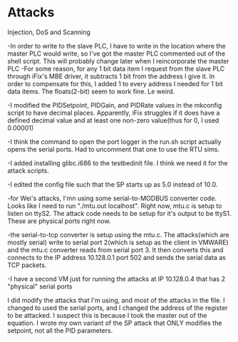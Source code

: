 Attacks
=======

Injection, DoS and Scanning

-In order to write to the slave PLC, I have to write in the location where the master PLC would write, so I've got the master PLC commented out of the shell script. This will probably change later when I reincorporate the master PLC
-For some reason, for any 1 bit data item I request from the slave PLC through iFix's MBE driver, it subtracts 1 bit from the address I give it. In order to compensate for this, I added 1 to every address I needed for 1 bit data items. The floats(2-bit) seem to work fine. Le weird.

-I modified the PIDSetpoint, PIDGain, and PIDRate values in the mkconfig script to have decimal places. Apparently, iFix struggles if it does have a defined decimal value and at least one non-zero value(thus for 0, I used 0.00001)

-I think the command to open the port logger in the run.sh script actually opens the serial ports. Had to uncomment that one to use the RTU sims.

-I added installing glibc.i686 to the testbedinit file. I think we need it for the attack scripts.

-I edited the config file such that the SP starts up as 5.0 instead of 10.0.

-for Wei's attacks, I'mn using some serial-to-MODBUS converter code. Looks like I need to run "./mtu.out localhost". Right now, mtu.c is setup to listen on ttyS2. The attack code needs to be setup for it's output to be ttyS1. These are physical ports right now.

-the serial-to-tcp converter is setup using the mtu.c. The attacks(which are mostly serial) write to serial port 2(which is setup as the client in VMWARE) and the mtu.c converter reads from serial port 3. It then converts this and connects to the IP address 10.128.0.1 port 502 and sends the serial data as TCP packets.

-I have a second VM just for running the attacks at IP 10.128.0.4 that has 2 "physical" serial ports

I did modify the attacks that I'm using, and most of the attacks in the file. I changed to used the serial ports, and I changed the address of the register to be attacked. I suspect this is because I took the master out of the equation. I wrote my own variant of the SP attack that ONLY modifies the setpoint, not all the PID parameters.
